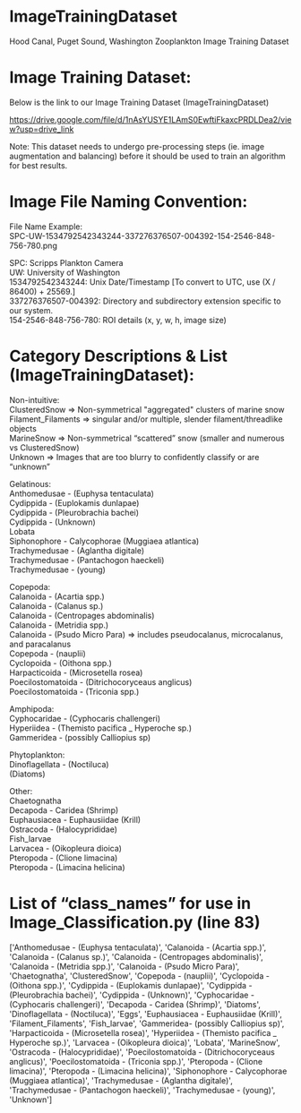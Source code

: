 # ImageTrainingDataset
Hood Canal, Puget Sound, Washington Zooplankton Image Training Dataset

# Image Training Dataset:
Below is the link to our Image Training Dataset (ImageTrainingDataset)

https://drive.google.com/file/d/1nAsYUSYE1LAmS0EwftiFkaxcPRDLDea2/view?usp=drive_link

Note: This dataset needs to undergo pre-processing steps (ie. image augmentation and balancing) before it should be used to train an algorithm for best results.

# Image File Naming Convention: 

File Name Example:  
SPC-UW-1534792542343244-337276376507-004392-154-2546-848-756-780.png  

 
SPC: Scripps Plankton Camera  
UW: University of Washington  
1534792542343244:  Unix Date/Timestamp [To convert to UTC, use (X / 86400) + 25569.]  
337276376507-004392: Directory and subdirectory extension specific to our system.  
154-2546-848-756-780: ROI details (x, y, w, h, image size)  

# Category Descriptions & List (ImageTrainingDataset):  

Non-intuitive:   
ClusteredSnow => Non-symmetrical "aggregated" clusters of marine snow  
Filament_Filaments => singular and/or multiple, slender filament/threadlike objects  
MarineSnow => Non-symmetrical “scattered” snow (smaller and numerous vs ClusteredSnow)  
Unknown => Images that are too blurry to confidently classify or are “unknown”  

Gelatinous:   
Anthomedusae - (Euphysa tentaculata)  
Cydippida - (Euplokamis dunlapae)  
Cydippida - (Pleurobrachia bachei)  
Cydippida - (Unknown)  
Lobata  
Siphonophore - Calycophorae (Muggiaea atlantica)  
Trachymedusae - (Aglantha digitale)  
Trachymedusae - (Pantachogon haeckeli)  
Trachymedusae - (young)  

Copepoda:    
Calanoida - (Acartia spp.)  
Calanoida - (Calanus sp.)  
Calanoida - (Centropages abdominalis)  
Calanoida - (Metridia spp.)  
Calanoida - (Psudo Micro Para) => includes pseudocalanus, microcalanus, and paracalanus  
Copepoda - (nauplii)  
Cyclopoida - (Oithona spp.)  
Harpacticoida - (Microsetella rosea)  
Poecilostomatoida - (Ditrichocoryceaus anglicus)  
Poecilostomatoida - (Triconia spp.)  

Amphipoda:    
Cyphocaridae - (Cyphocaris challengeri)  
Hyperiidea - (Themisto pacifica _ Hyperoche sp.)  
Gammeridea - (possibly Calliopius sp)  

Phytoplankton:    
Dinoflagellata - (Noctiluca)  
(Diatoms)   
  
Other:   
Chaetognatha  
Decapoda - Caridea (Shrimp)  
Euphausiacea - Euphausiidae (Krill)  
Ostracoda - (Halocyprididae)  
Fish_larvae  
Larvacea - (Oikopleura dioica)  
Pteropoda - (Clione limacina)  
Pteropoda - (Limacina helicina)  

# List of “class_names” for use in Image_Classification.py (line 83)   

['Anthomedusae - (Euphysa tentaculata)', 'Calanoida - (Acartia spp.)', 'Calanoida - (Calanus sp.)', 'Calanoida - (Centropages abdominalis)', 'Calanoida - (Metridia spp.)', 'Calanoida - (Psudo Micro Para)', 'Chaetognatha', 'ClusteredSnow', 'Copepoda - (nauplii)', 'Cyclopoida - (Oithona spp.)', 'Cydippida - (Euplokamis dunlapae)', 'Cydippida - (Pleurobrachia bachei)', 'Cydippida - (Unknown)', 'Cyphocaridae - (Cyphocaris challengeri)', 'Decapoda - Caridea (Shrimp)', 'Diatoms', 'Dinoflagellata - (Noctiluca)', 'Eggs', 'Euphausiacea - Euphausiidae (Krill)', 'Filament_Filaments', 'Fish_larvae', 'Gammeridea- (possibly Calliopius sp)', 'Harpacticoida - (Microsetella rosea)', 'Hyperiidea - (Themisto pacifica _ Hyperoche sp.)', 'Larvacea - (Oikopleura dioica)', 'Lobata', 'MarineSnow', 'Ostracoda - (Halocyprididae)', 'Poecilostomatoida - (Ditrichocoryceaus anglicus)', 'Poecilostomatoida - (Triconia spp.)', 'Pteropoda - (Clione limacina)', 'Pteropoda - (Limacina helicina)', 'Siphonophore - Calycophorae (Muggiaea atlantica)', 'Trachymedusae - (Aglantha digitale)', 'Trachymedusae - (Pantachogon haeckeli)', 'Trachymedusae - (young)', 'Unknown']
